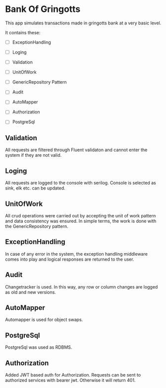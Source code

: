 # Bank Of Gringotts

This app simulates transactions made in gringotts bank at a very basic level.

It contains these:

- [ ] ExceptionHandling
- [ ] Loging
- [ ] Validation
- [ ] UnitOfWork
- [ ] GenericRepository Pattern
- [ ] Audit
- [ ] AutoMapper
- [ ] Authorization
- [ ] PostgreSql


## Validation
 All requests are filtered through Fluent validaton and cannot enter the system if they are not valid.
## Loging
All requests are logged to the console with serilog. Console is selected as sink, elk etc. can be updated.

## UnitOfWork
All crud operations were carried out by accepting the unit of work pattern and data consistency was ensured.
In simple terms, the work is done with the GenericRepository pattern.

## ExceptionHandling
In case of any error in the system, the exception handling middleware comes into play and logical responses are returned to the user.

## Audit
Changetracker is used. In this way, any row or column changes are logged as old and new versions.

## AutoMapper
Automapper is used for object swaps.

## PostgreSql
PostgreSql was used as RDBMS.

## Authorization
Added JWT based auth for Authorization. Requests can be sent to authorized services with bearer jwt. Otherwise it will return 401.